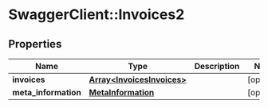 # SwaggerClient::Invoices2

## Properties
Name | Type | Description | Notes
------------ | ------------- | ------------- | -------------
**invoices** | [**Array&lt;InvoicesInvoices&gt;**](InvoicesInvoices.md) |  | [optional] 
**meta_information** | [**MetaInformation**](MetaInformation.md) |  | [optional] 


